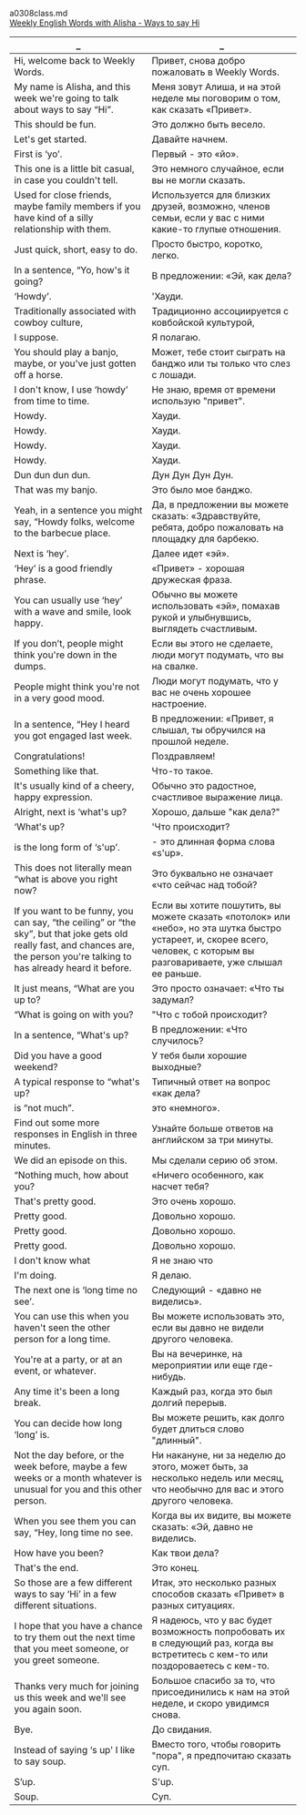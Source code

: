 a0308class.md    
[Weekly English Words with Alisha - Ways to say Hi](https://www.youtube.com/watch?v=5_sDYG1cPm4)  




_|_
--|--
Hi, welcome back to Weekly Words.|Привет, снова добро пожаловать в Weekly Words.
My name is Alisha, and this week we're going to talk about ways to say “Hi”.|Меня зовут Алиша, и на этой неделе мы поговорим о том, как сказать «Привет».
This should be fun.|Это должно быть весело.
Let's get started.|Давайте начнем.
First is ‘yo’.|Первый - это «йо».
This one is a little bit casual, in case you couldn't tell.|Это немного случайное, если вы не могли сказать.
Used for close friends, maybe family members if you have kind of a silly relationship with them.|Используется для близких друзей, возможно, членов семьи, если у вас с ними какие-то глупые отношения.
Just quick, short, easy to do.|Просто быстро, коротко, легко.
In a sentence, “Yo, how's it going?|В предложении: «Эй, как дела?
‘Howdy’.|'Хауди.
Traditionally associated with cowboy culture,|Традиционно ассоциируется с ковбойской культурой,
I suppose.|Я полагаю.
You should play a banjo, maybe, or you've just gotten off a horse.|Может, тебе стоит сыграть на банджо или ты только что слез с лошади.
I don't know, I use ‘howdy’ from time to time.|Не знаю, время от времени использую "привет".
Howdy.|Хауди.
Howdy.|Хауди.
Howdy.|Хауди.
Howdy.|Хауди.
Dun dun dun dun.|Дун Дун Дун Дун.
That was my banjo.|Это было мое банджо.
Yeah, in a sentence you might say, “Howdy folks, welcome to the barbecue place.|Да, в предложении вы можете сказать: «Здравствуйте, ребята, добро пожаловать на площадку для барбекю.
Next is ‘hey’.|Далее идет «эй».
‘Hey’ is a good friendly phrase.|«Привет» - хорошая дружеская фраза.
You can usually use ‘hey’ with a wave and smile, look happy.|Обычно вы можете использовать «эй», помахав рукой и улыбнувшись, выглядеть счастливым.
If you don’t, people might think you're down in the dumps.|Если вы этого не сделаете, люди могут подумать, что вы на свалке.
People might think you're not in a very good mood.|Люди могут подумать, что у вас не очень хорошее настроение.
In a sentence, “Hey I heard you got engaged last week.|В предложении: «Привет, я слышал, ты обручился на прошлой неделе.
Congratulations!|Поздравляем!
Something like that.|Что-то такое.
It's usually kind of a cheery, happy expression.|Обычно это радостное, счастливое выражение лица.
Alright, next is ‘what's up?|Хорошо, дальше "как дела?"
‘What's up?|'Что происходит?
is the long form of ‘s'up’.|- это длинная форма слова «s'up».
This does not literally mean “what is above you right now?|Это буквально не означает «что сейчас над тобой?
If you want to be funny, you can say, “the ceiling” or “the sky”, but that joke gets old really fast, and chances are, the person you're talking to has already heard it before.|Если вы хотите пошутить, вы можете сказать «потолок» или «небо», но эта шутка быстро устареет, и, скорее всего, человек, с которым вы разговариваете, уже слышал ее раньше.
It just means, “What are you up to?|Это просто означает: «Что ты задумал?
“What is going on with you?|"Что с тобой происходит?
In a sentence, “What's up?|В предложении: «Что случилось?
Did you have a good weekend?|У тебя были хорошие выходные?
A typical response to “what's up?|Типичный ответ на вопрос «как дела?
is “not much”.|это «немного».
Find out some more responses in English in three minutes.|Узнайте больше ответов на английском за три минуты.
We did an episode on this.|Мы сделали серию об этом.
“Nothing much, how about you?|«Ничего особенного, как насчет тебя?
That's pretty good.|Это очень хорошо.
Pretty good.|Довольно хорошо.
Pretty good.|Довольно хорошо.
Pretty good.|Довольно хорошо.
I don't know what|Я не знаю что
I'm doing.|Я делаю.
The next one is ‘long time no see’.|Следующий - «давно не виделись».
You can use this when you haven't seen the other person for a long time.|Вы можете использовать это, если вы давно не видели другого человека.
You're at a party, or at an event, or whatever.|Вы на вечеринке, на мероприятии или еще где-нибудь.
Any time it's been a long break.|Каждый раз, когда это был долгий перерыв.
You can decide how long ‘long’ is.|Вы можете решить, как долго будет длиться слово "длинный".
Not the day before, or the week before, maybe a few weeks or a month whatever is unusual for you and this other person.|Ни накануне, ни за неделю до этого, может быть, за несколько недель или месяц, что необычно для вас и этого другого человека.
When you see them you can say, “Hey, long time no see.|Когда вы их видите, вы можете сказать: «Эй, давно не виделись.
How have you been?|Как твои дела?
That's the end.|Это конец.
So those are a few different ways to say ‘Hi’ in a few different situations.|Итак, это несколько разных способов сказать «Привет» в разных ситуациях.
I hope that you have a chance to try them out the next time that you meet someone, or you greet someone.|Я надеюсь, что у вас будет возможность попробовать их в следующий раз, когда вы встретитесь с кем-то или поздороваетесь с кем-то.
Thanks very much for joining us this week and we'll see you again soon.|Большое спасибо за то, что присоединились к нам на этой неделе, и скоро увидимся снова.
Bye.|До свидания.
Instead of saying ‘s up' I like to say soup.|Вместо того, чтобы говорить "пора", я предпочитаю сказать суп.
S’up.|S'up.
Soup.|Суп.
